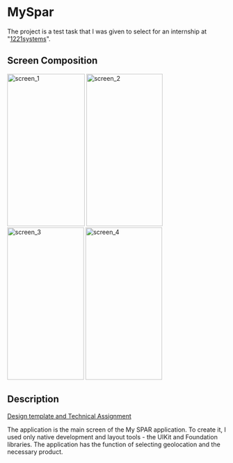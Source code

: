 # MySpar
The project is a test task that I was given to select for an internship at "[1221systems](https://1221systems.ru/)".

## Screen Composition
<img width="178" height="350" alt="screen_1" src="https://github.com/EK14/MySpar/assets/75206974/2fc6e7c4-a9e7-42f6-9013-21145f0db51b">
<img width="175" height="350" alt="screen_2" src="https://github.com/EK14/MySpar/assets/75206974/554c9ed3-3348-421a-a0b5-bac8bf07e2e2">
<img width="176" height="350" alt="screen_3" src="https://github.com/EK14/MySpar/assets/75206974/9e87aa2f-392f-4ace-bbf7-27eb37b7e8a0">
<img width="176" height="350" alt="screen_4" src="https://github.com/EK14/MySpar/assets/75206974/99567e71-436d-48f6-a73a-72a0b7b937a5">

## Description
[Design template and Technical Assignment](https://docs.google.com/document/d/1C-YxRFd_na_JsJaIJ68PGwFPgoaKaZEZgHG-AGuULtw/edit#heading=h.z9cs981zhaki)

The application is the main screen of the My SPAR application.
To create it, I used only native development and layout tools - the UIKit and Foundation libraries. The application has the function of selecting geolocation and the necessary product. 
